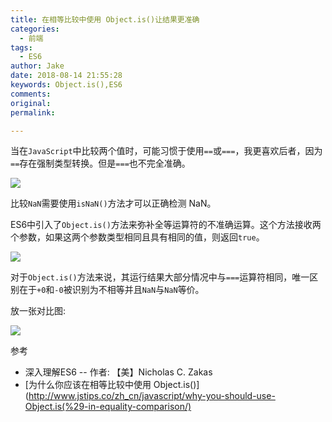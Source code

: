 ```yaml
---
title: 在相等比较中使用 Object.is()让结果更准确
categories:
  - 前端
tags:
  - ES6
author: Jake
date: 2018-08-14 21:55:28
keywords: Object.is(),ES6
comments:
original:
permalink:

---
```


当在`JavaScript`中比较两个值时，可能习惯于使用`==`或`===`，我更喜欢后者，因为`==`存在强制类型转换。但是`===`也不完全准确。

<!--more-->

![](/images/在相等比较中使用Object.is让结果更准确/Jietu20180814-220057.png)

比较`NaN`需要使用`isNaN()`方法才可以正确检测 NaN。

ES6中引入了`Object.is()`方法来弥补全等运算符的不准确运算。这个方法接收两个参数，如果这两个参数类型相同且具有相同的值，则返回`true`。

![](/images/在相等比较中使用Object.is让结果更准确/Jietu20180814-220601.png)

对于`Object.is()`方法来说，其运行结果大部分情况中与`===`运算符相同，唯一区别在于`+0`和`-0`被识别为不相等并且`NaN`与`NaN`等价。

放一张对比图:

![](/images/在相等比较中使用Object.is让结果更准确/pCyqkLc.png)


参考

* 深入理解ES6 -- 作者: 【美】Nicholas C. Zakas
* [为什么你应该在相等比较中使用 Object.is()](http://www.jstips.co/zh_cn/javascript/why-you-should-use-Object.is(%29-in-equality-comparison/)
